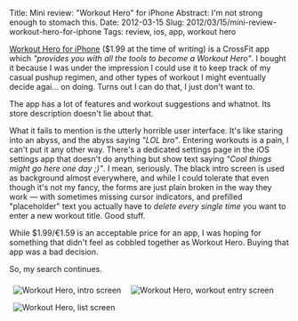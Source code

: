 Title: Mini review: "Workout Hero" for iPhone
Abstract: I'm not strong enough to stomach this.
Date: 2012-03-15
Slug: 2012/03/15/mini-review-workout-hero-for-iphone
Tags: review, ios, app, workout hero

[Workout Hero for iPhone](http://itunes.apple.com/us/app/workout-hero-wod-fitness-log/id447619364?mt=8) ($1.99 at the time of writing) is a CrossFit app which _"provides you with all the tools to become a Workout Hero"_.  I bought it because I was under the impression I could use it to keep track of my casual pushup regimen, and other types of workout I might eventually decide agai… on doing.  Turns out I can do that, I just don't want to.
 
The app has a lot of features and workout suggestions and whatnot.  Its store description doesn't lie about that.

What it fails to mention is the utterly horrible user interface.   It's like staring into an abyss, and the abyss saying _"LOL bro"_.  Entering workouts is a pain, I can't put it any other way.  There's a dedicated settings page in the iOS settings app that doesn't do anything but show text saying _"Cool things might go here one day ;)"_.  I mean, seriously. The black intro screen is used as background almost everywhere, and while I could tolerate that even though it's not my fancy, the forms are just plain broken in the way they work — with sometimes missing cursor indicators, and prefilled "placeholder" text you actually have to _delete every single time_ you want to enter a new workout title.  Good stuff.

While $1.99/€1.59 is an acceptable price for an app, I was hoping for something that didn't feel as cobbled together as Workout Hero.  Buying that app was a bad decision.

So, my search continues.

<img src="http://dl.dropbox.com/u/7298/blog/2012-03-workouthero-01.png" title="Workout Hero, intro screen" style="margin: 0.5em">
<img src="http://dl.dropbox.com/u/7298/blog/2012-03-workouthero-02.png" title="Workout Hero, workout entry screen" style="margin: 0.5em">
<img src="http://dl.dropbox.com/u/7298/blog/2012-03-workouthero-03.png" title="Workout Hero, list screen" style="margin: 0.5em">